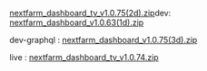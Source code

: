 [nextfarm_dashboard_tv_v1.0.75(2d).zip](https://github.com/user-attachments/files/17957559/nextfarm_dashboard_tv_v1.0.75.2d.zip)dev: [nextfarm_dashboard_v1.0.63(1d).zip](https://github.com/user-attachments/files/17675247/nextfarm_dashboard_v1.0.63.1d.zip)




dev-graphql : [nextfarm_dashboard_v1.0.75(3d).zip](https://github.com/user-attachments/files/17959764/nextfarm_dashboard_v1.0.75.3d.zip)



live : [nextfarm_dashboard_tv_v1.0.74.zip](https://github.com/user-attachments/files/17931758/nextfarm_dashboard_tv_v1.0.74.zip)
